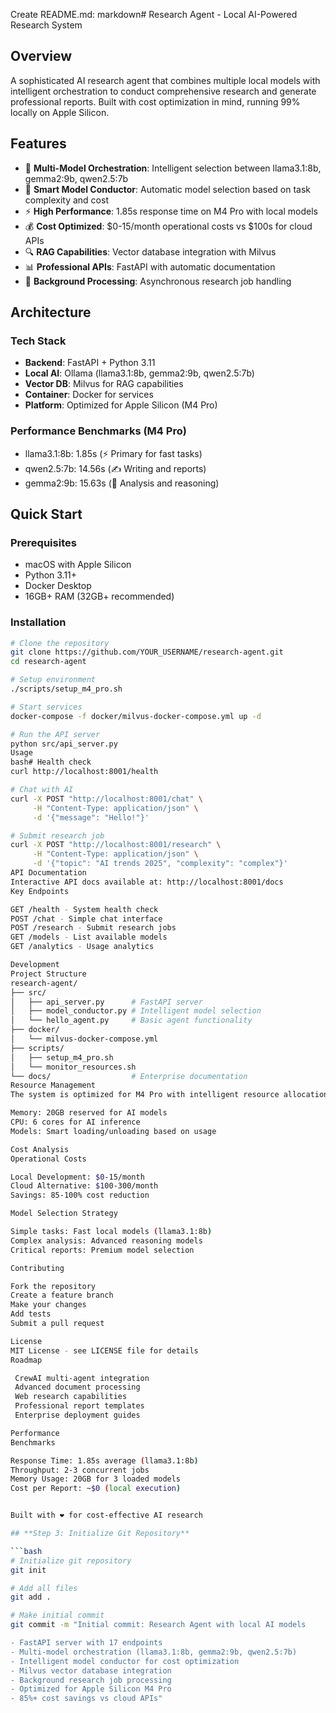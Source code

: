 Create README.md:
markdown# Research Agent - Local AI-Powered Research System

## Overview

A sophisticated AI research agent that combines multiple local models with intelligent orchestration to conduct comprehensive research and generate professional reports. Built with cost optimization in mind, running 99% locally on Apple Silicon.

## Features

- 🤖 **Multi-Model Orchestration**: Intelligent selection between llama3.1:8b, gemma2:9b, qwen2.5:7b
- 🧠 **Smart Model Conductor**: Automatic model selection based on task complexity and cost
- ⚡ **High Performance**: 1.85s response time on M4 Pro with local models
- 💰 **Cost Optimized**: $0-15/month operational costs vs $100s for cloud APIs
- 🔍 **RAG Capabilities**: Vector database integration with Milvus
- 📊 **Professional APIs**: FastAPI with automatic documentation
- 🔧 **Background Processing**: Asynchronous research job handling

## Architecture

### Tech Stack
- **Backend**: FastAPI + Python 3.11
- **Local AI**: Ollama (llama3.1:8b, gemma2:9b, qwen2.5:7b)
- **Vector DB**: Milvus for RAG capabilities
- **Container**: Docker for services
- **Platform**: Optimized for Apple Silicon (M4 Pro)

### Performance Benchmarks (M4 Pro)
- llama3.1:8b: 1.85s (⚡ Primary for fast tasks)
- qwen2.5:7b: 14.56s (✍️ Writing and reports)
- gemma2:9b: 15.63s (🧠 Analysis and reasoning)

## Quick Start

### Prerequisites
- macOS with Apple Silicon
- Python 3.11+
- Docker Desktop
- 16GB+ RAM (32GB+ recommended)

### Installation
```bash
# Clone the repository
git clone https://github.com/YOUR_USERNAME/research-agent.git
cd research-agent

# Setup environment
./scripts/setup_m4_pro.sh

# Start services
docker-compose -f docker/milvus-docker-compose.yml up -d

# Run the API server
python src/api_server.py
Usage
bash# Health check
curl http://localhost:8001/health

# Chat with AI
curl -X POST "http://localhost:8001/chat" \
     -H "Content-Type: application/json" \
     -d '{"message": "Hello!"}'

# Submit research job
curl -X POST "http://localhost:8001/research" \
     -H "Content-Type: application/json" \
     -d '{"topic": "AI trends 2025", "complexity": "complex"}'
API Documentation
Interactive API docs available at: http://localhost:8001/docs
Key Endpoints

GET /health - System health check
POST /chat - Simple chat interface
POST /research - Submit research jobs
GET /models - List available models
GET /analytics - Usage analytics

Development
Project Structure
research-agent/
├── src/
│   ├── api_server.py      # FastAPI server
│   ├── model_conductor.py # Intelligent model selection
│   └── hello_agent.py     # Basic agent functionality
├── docker/
│   └── milvus-docker-compose.yml
├── scripts/
│   ├── setup_m4_pro.sh
│   └── monitor_resources.sh
└── docs/                  # Enterprise documentation
Resource Management
The system is optimized for M4 Pro with intelligent resource allocation:

Memory: 20GB reserved for AI models
CPU: 6 cores for AI inference
Models: Smart loading/unloading based on usage

Cost Analysis
Operational Costs

Local Development: $0-15/month
Cloud Alternative: $100-300/month
Savings: 85-100% cost reduction

Model Selection Strategy

Simple tasks: Fast local models (llama3.1:8b)
Complex analysis: Advanced reasoning models
Critical reports: Premium model selection

Contributing

Fork the repository
Create a feature branch
Make your changes
Add tests
Submit a pull request

License
MIT License - see LICENSE file for details
Roadmap

 CrewAI multi-agent integration
 Advanced document processing
 Web research capabilities
 Professional report templates
 Enterprise deployment guides

Performance
Benchmarks

Response Time: 1.85s average (llama3.1:8b)
Throughput: 2-3 concurrent jobs
Memory Usage: 20GB for 3 loaded models
Cost per Report: ~$0 (local execution)


Built with ❤️ for cost-effective AI research

## **Step 3: Initialize Git Repository**

```bash
# Initialize git repository
git init

# Add all files
git add .

# Make initial commit
git commit -m "Initial commit: Research Agent with local AI models

- FastAPI server with 17 endpoints
- Multi-model orchestration (llama3.1:8b, gemma2:9b, qwen2.5:7b)
- Intelligent model conductor for cost optimization
- Milvus vector database integration
- Background research job processing
- Optimized for Apple Silicon M4 Pro
- 85%+ cost savings vs cloud APIs"
